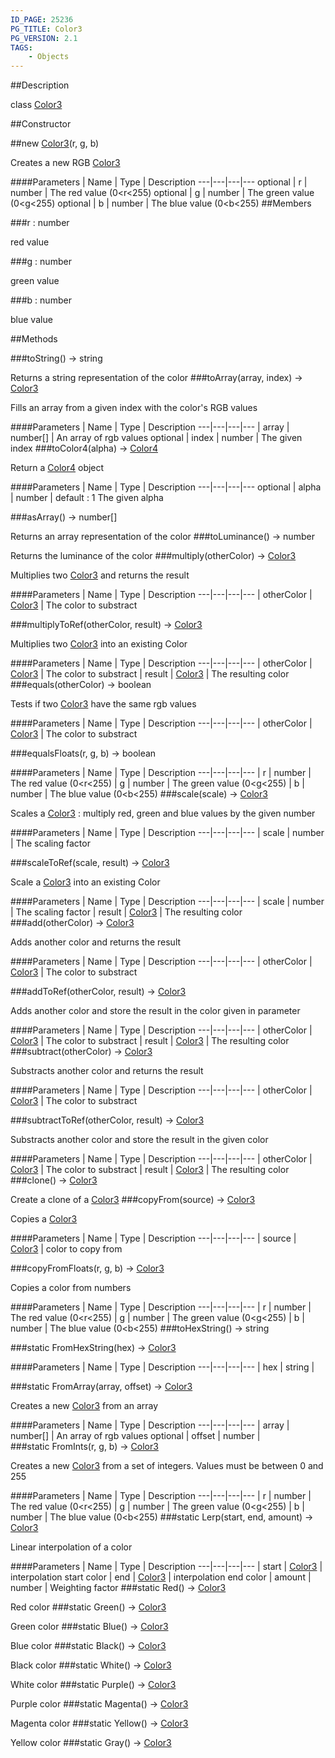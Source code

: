 ```yaml
---
ID_PAGE: 25236
PG_TITLE: Color3
PG_VERSION: 2.1
TAGS:
    - Objects
---
```

##Description

class [Color3](/classes/2.2/Color3)



##Constructor

##new [Color3](/classes/2.2/Color3)(r, g, b)

Creates a new RGB [Color3](/classes/2.2/Color3)

####Parameters
 | Name | Type | Description
---|---|---|---
optional | r | number |  The red value (0&lt;r&lt;255)
optional | g | number |  The green value (0&lt;g&lt;255)
optional | b | number |  The blue value (0&lt;b&lt;255)
##Members

###r : number

red value

###g : number

green value

###b : number

blue value

##Methods

###toString() &rarr; string

Returns a string representation of the color
###toArray(array, index) &rarr; [Color3](/classes/2.2/Color3)

Fills an array from a given index with the color's RGB values

####Parameters
 | Name | Type | Description
---|---|---|---
 | array | number[] |  An array of rgb values
optional | index | number |  The given index
###toColor4(alpha) &rarr; [Color4](/classes/2.2/Color4)

Return a [Color4](/classes/2.2/Color4) object

####Parameters
 | Name | Type | Description
---|---|---|---
optional | alpha | number |  default : 1 The given alpha

###asArray() &rarr; number[]

Returns an array representation of the color
###toLuminance() &rarr; number

Returns the luminance of the color
###multiply(otherColor) &rarr; [Color3](/classes/2.2/Color3)

Multiplies two [Color3](/classes/2.2/Color3) and returns the result

####Parameters
 | Name | Type | Description
---|---|---|---
 | otherColor | [Color3](/classes/2.2/Color3) |  The color to substract

###multiplyToRef(otherColor, result) &rarr; [Color3](/classes/2.2/Color3)

Multiplies two [Color3](/classes/2.2/Color3) into an existing Color

####Parameters
 | Name | Type | Description
---|---|---|---
 | otherColor | [Color3](/classes/2.2/Color3) |  The color to substract
 | result | [Color3](/classes/2.2/Color3) |  The resulting color
###equals(otherColor) &rarr; boolean

Tests if two [Color3](/classes/2.2/Color3) have the same rgb values

####Parameters
 | Name | Type | Description
---|---|---|---
 | otherColor | [Color3](/classes/2.2/Color3) |  The color to substract

###equalsFloats(r, g, b) &rarr; boolean



####Parameters
 | Name | Type | Description
---|---|---|---
 | r | number |  The red value (0&lt;r&lt;255)
 | g | number |  The green value (0&lt;g&lt;255)
 | b | number |  The blue value (0&lt;b&lt;255)
###scale(scale) &rarr; [Color3](/classes/2.2/Color3)

Scales a [Color3](/classes/2.2/Color3) : multiply red, green and blue values by the given number

####Parameters
 | Name | Type | Description
---|---|---|---
 | scale | number |  The scaling factor

###scaleToRef(scale, result) &rarr; [Color3](/classes/2.2/Color3)

Scale a [Color3](/classes/2.2/Color3) into an existing Color

####Parameters
 | Name | Type | Description
---|---|---|---
 | scale | number |  The scaling factor
 | result | [Color3](/classes/2.2/Color3) |  The resulting color
###add(otherColor) &rarr; [Color3](/classes/2.2/Color3)

Adds another color and returns the result

####Parameters
 | Name | Type | Description
---|---|---|---
 | otherColor | [Color3](/classes/2.2/Color3) |  The color to substract

###addToRef(otherColor, result) &rarr; [Color3](/classes/2.2/Color3)

Adds another color and store the result in the color given in parameter

####Parameters
 | Name | Type | Description
---|---|---|---
 | otherColor | [Color3](/classes/2.2/Color3) |  The color to substract
 | result | [Color3](/classes/2.2/Color3) |  The resulting color
###subtract(otherColor) &rarr; [Color3](/classes/2.2/Color3)

Substracts another color and returns the result

####Parameters
 | Name | Type | Description
---|---|---|---
 | otherColor | [Color3](/classes/2.2/Color3) |  The color to substract

###subtractToRef(otherColor, result) &rarr; [Color3](/classes/2.2/Color3)

Substracts another color and store the result in the given color

####Parameters
 | Name | Type | Description
---|---|---|---
 | otherColor | [Color3](/classes/2.2/Color3) |  The color to substract
 | result | [Color3](/classes/2.2/Color3) |  The resulting color
###clone() &rarr; [Color3](/classes/2.2/Color3)

Create a clone of a [Color3](/classes/2.2/Color3)
###copyFrom(source) &rarr; [Color3](/classes/2.2/Color3)

Copies a [Color3](/classes/2.2/Color3)

####Parameters
 | Name | Type | Description
---|---|---|---
 | source | [Color3](/classes/2.2/Color3) |  color to copy from

###copyFromFloats(r, g, b) &rarr; [Color3](/classes/2.2/Color3)

Copies a color from numbers

####Parameters
 | Name | Type | Description
---|---|---|---
 | r | number |  The red value (0&lt;r&lt;255)
 | g | number |  The green value (0&lt;g&lt;255)
 | b | number |  The blue value (0&lt;b&lt;255)
###toHexString() &rarr; string


###static FromHexString(hex) &rarr; [Color3](/classes/2.2/Color3)



####Parameters
 | Name | Type | Description
---|---|---|---
 | hex | string | 

###static FromArray(array, offset) &rarr; [Color3](/classes/2.2/Color3)

Creates a new [Color3](/classes/2.2/Color3) from an array

####Parameters
 | Name | Type | Description
---|---|---|---
 | array | number[] |  An array of rgb values
optional | offset | number |  
###static FromInts(r, g, b) &rarr; [Color3](/classes/2.2/Color3)

Creates a new [Color3](/classes/2.2/Color3) from a set of integers. Values must be between 0 and 255

####Parameters
 | Name | Type | Description
---|---|---|---
 | r | number |  The red value (0&lt;r&lt;255)
 | g | number |  The green value (0&lt;g&lt;255)
 | b | number |  The blue value (0&lt;b&lt;255)
###static Lerp(start, end, amount) &rarr; [Color3](/classes/2.2/Color3)

Linear interpolation of a color

####Parameters
 | Name | Type | Description
---|---|---|---
 | start | [Color3](/classes/2.2/Color3) |  interpolation start color
 | end | [Color3](/classes/2.2/Color3) |  interpolation end color
 | amount | number |  Weighting factor
###static Red() &rarr; [Color3](/classes/2.2/Color3)

Red color
###static Green() &rarr; [Color3](/classes/2.2/Color3)

Green color
###static Blue() &rarr; [Color3](/classes/2.2/Color3)

Blue color
###static Black() &rarr; [Color3](/classes/2.2/Color3)

Black color
###static White() &rarr; [Color3](/classes/2.2/Color3)

White color
###static Purple() &rarr; [Color3](/classes/2.2/Color3)

Purple color
###static Magenta() &rarr; [Color3](/classes/2.2/Color3)

Magenta color
###static Yellow() &rarr; [Color3](/classes/2.2/Color3)

Yellow color
###static Gray() &rarr; [Color3](/classes/2.2/Color3)


